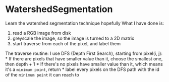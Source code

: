 # WatershedSegmentation
Learn the watershed segmentation technique hopefully
What I have done is:
1. read a RGB image from disk
2. greyscale the image, so the image is turned to a 2D matrix
3. start traverse from each of the pixel, and label them

The traverse routine:
I use DFS (Depth First Search), starting from pixel(i, j):
    * If there are pixels that have smaller value than it, choose the smallest one, then depth + 1
    * If there's no pixels have smaller value than it, which means it's a `minimum point`, return
    * label every pixels on the DFS path with the id of the `minimum point` it can reach to